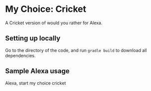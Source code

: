 # My Choice: Cricket
A Cricket version of would you rather for Alexa.

## Setting up locally
Go to the directory of the code, and run `gradle build` to download all dependencies.

## Sample Alexa usage
Alexa, start my choice cricket
